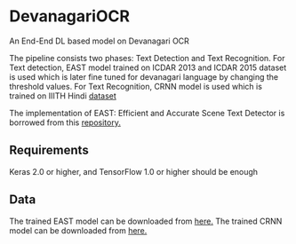 # DevanagariOCR
An End-End DL based model on Devanagari OCR

The pipeline consists two phases: Text Detection and Text Recognition. For Text detection, EAST model trained on ICDAR 2013 and ICDAR 2015 dataset is used which is later
fine tuned for devanagari language by changing the threshold values. For Text Recognition, CRNN model is used which is trained on IIITH Hindi [dataset](https://cvit.iiit.ac.in/research/projects/cvit-projects/indic-hw-data)

The implementation of EAST: Efficient and Accurate Scene Text Detector is borrowed from this [repository.](https://github.com/kurapan/EAST)

## Requirements
Keras 2.0 or higher, and TensorFlow 1.0 or higher should be enough

## Data
The trained EAST model can be downloaded from [here.](https://drive.google.com/file/d/1Zf-hNC4XpxFLMPQoMBkIRZH2Cia15hCn/view?usp=sharing)
The trained CRNN model can be downloaded from [here.](https://drive.google.com/file/d/1JBS19RG73S6PfbV1CAdANbzqGB6id186/view?usp=sharing)


